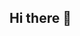 ## Hi there 👋

<!--
**Julius1306/Julius1306** is a ✨ _special_ ✨ repository because its `README.md` (this file) appears on your GitHub profile.

- 🔭 I’m currently studying physics in Bremen.
- 🌱 I’m currently learning how to become a little better everyday. And using this Platfotm a little better. :)
- 🤔 I’m looking for help with cool and useful projects for the academic community.
- 📫 How to reach me: Emails work best.
- 😄 Pronouns: he/him
- ⚡ Fun fact: I enjoy cooking fancy meals for myself more than anything! 
-->
